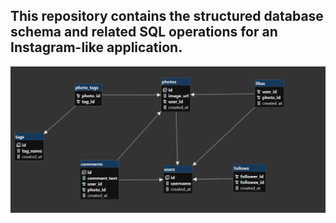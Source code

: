 ## This repository contains the structured database schema and related SQL operations for an Instagram-like application. 

![ER DIAGRAM](Database%20Setup%20and%20Schema%20Design/ig_ER_diagram.png)

